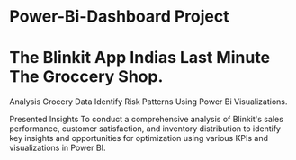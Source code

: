 # Power-Bi-Dashboard Project

# The Blinkit App Indias Last Minute The Groccery Shop.

Analysis Grocery Data Identify Risk Patterns Using Power Bi Visualizations.

Presented Insights To conduct a comprehensive analysis of Blinkit's sales
performance, customer satisfaction, and inventory distribution to identify key
insights and opportunities for optimization using various KPIs and
visualizations in Power BI.
